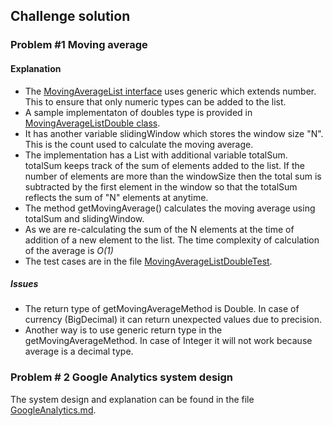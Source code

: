 ## Challenge solution

### Problem #1 Moving average

#### Explanation

- The [MovingAverageList interface](/src/main/java/MovingAverageList.java) uses generic which extends number. This to ensure that only numeric types can be added to the list.
- A sample implementaton of doubles type is provided in [MovingAverageListDouble class](/src/main/java/MovingAverageListDouble.java). 
- It has another variable slidingWindow which stores the window size "N". This is the count used to calculate the moving average.
- The implementation has a List with additional variable totalSum. totalSum keeps track of the sum of elements added to the list. If the number of elements are more than the windowSize then the total sum is subtracted by the first element in the window so that the totalSum reflects the sum of "N" elements at anytime.
- The method getMovingAverage() calculates the moving average using totalSum and slidingWindow.
- As we are re-calculating the sum of the N elements at the time of addition of a new element to the list. The time complexity of calculation of the average is *O(1)*
- The test cases are in the file [MovingAverageListDoubleTest](/src/test/java/MovingAverageListDoubleTest.java).

##### Issues
- The return type of getMovingAverageMethod is Double. In case of currency (BigDecimal) it can return unexpected values due to precision.
- Another way is to use generic return type in the getMovingAverageMethod. In case of Integer it will not work because average is a decimal type.


### Problem # 2 Google Analytics system design

The system design and explanation can be found in the file [GoogleAnalytics.md](GoogleAnalytics.md).

